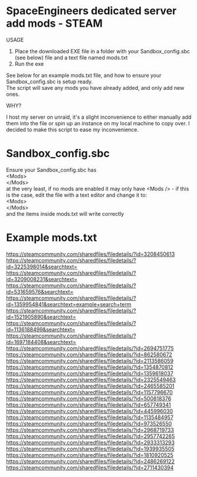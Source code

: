 # SpaceEngineers dedicated server add mods - STEAM

USAGE

1. Place the downloaded EXE file in a folder with your Sandbox_config.sbc (see below) file and a text file named mods.txt  
2. Run the exe
   
See below for an example mods.txt file, and how to ensure your Sandbox_config.sbc is setup ready.  
The script will save any mods you have already added, and only add new ones.  


WHY?  

I host my server on unraid, it's a slight inconvenience to either manually add them into the file or spin up an instance on my local machine to copy over. I decided to make this script to ease my inconvenience.  


# Sandbox_config.sbc
Ensure your Sandbox_config.sbc has  
\<Mods>  
\</Mods>  
at the very least, if no mods are enabled it may only have \<Mods /> - if this is the case, edit the file with a text editor and change it to:  
\<Mods>  
\</Mods>  
and the items inside mods.txt will write correctly

# Example mods.txt 
https://steamcommunity.com/sharedfiles/filedetails/?id=3208450613  
https://steamcommunity.com/sharedfiles/filedetails/?id=3225398014&searchtext=  
https://steamcommunity.com/sharedfiles/filedetails/?id=3209008231&searchtext=  
https://steamcommunity.com/sharedfiles/filedetails/?id=531659576&searchtext=  
https://steamcommunity.com/sharedfiles/filedetails/?id=1359954841&searchtext=example+search+term  
https://steamcommunity.com/sharedfiles/filedetails/?id=1521905890&searchtext=  
https://steamcommunity.com/sharedfiles/filedetails/?id=1136188499&searchtext=  
https://steamcommunity.com/sharedfiles/filedetails/?id=1697184408&searchtext=  
https://steamcommunity.com/sharedfiles/filedetails/?id=2694751775  
https://steamcommunity.com/sharedfiles/filedetails/?id=862580672  
https://steamcommunity.com/sharedfiles/filedetails/?id=2113586059  
https://steamcommunity.com/sharedfiles/filedetails/?id=1354870812  
https://steamcommunity.com/sharedfiles/filedetails/?id=1359618037  
https://steamcommunity.com/sharedfiles/filedetails/?id=2325549463  
https://steamcommunity.com/sharedfiles/filedetails/?id=2465585201  
https://steamcommunity.com/sharedfiles/filedetails/?id=1157796670  
https://steamcommunity.com/sharedfiles/filedetails/?id=500818376  
https://steamcommunity.com/sharedfiles/filedetails/?id=657749341  
https://steamcommunity.com/sharedfiles/filedetails/?id=445996030  
https://steamcommunity.com/sharedfiles/filedetails/?id=1135484957  
https://steamcommunity.com/sharedfiles/filedetails/?id=973526550  
https://steamcommunity.com/sharedfiles/filedetails/?id=2968719733  
https://steamcommunity.com/sharedfiles/filedetails/?id=2957742265  
https://steamcommunity.com/sharedfiles/filedetails/?id=2933313293  
https://steamcommunity.com/sharedfiles/filedetails/?id=1939935505  
https://steamcommunity.com/sharedfiles/filedetails/?id=1810920525  
https://steamcommunity.com/sharedfiles/filedetails/?id=2486269122  
https://steamcommunity.com/sharedfiles/filedetails/?id=2711430394  


